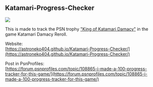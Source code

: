 ## Katamari-Progress-Checker
<img src="https://user-images.githubusercontent.com/33112694/172579248-26abddb0-fd62-451e-9f75-8fd0f4562dd3.png" />

This is made to track the PSN trophy ["King of Katamari Damacy"](https://psnprofiles.com/trophy/11871-katamari-damacy-reroll/22-king-of-katamari-damacy)
in the game Katamari Damacy Reroll.

Website: <br />
[https://astroneko404.github.io/Katamari-Progress-Checker/](https://astroneko404.github.io/Katamari-Progress-Checker/)

Post in PsnProfiles: <br />
[https://forum.psnprofiles.com/topic/108865-i-made-a-100-progress-tracker-for-this-game/](https://forum.psnprofiles.com/topic/108865-i-made-a-100-progress-tracker-for-this-game/)
